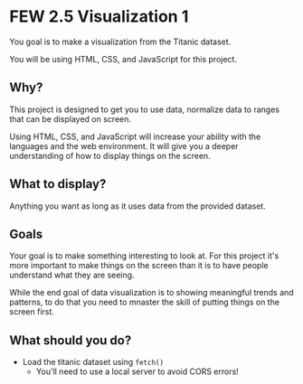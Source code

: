 # FEW 2.5 Visualization 1

You goal is to make a visualization from the Titanic dataset. 

You will be using HTML, CSS, and JavaScript for this project. 

## Why? 

This project is designed to get you to use data, normalize data to ranges that can be displayed on screen. 

Using HTML, CSS, and JavaScript will increase your ability with the languages and the web environment. It will give you a deeper understanding of how to display things on the screen. 

## What to display? 

Anything you want as long as it uses data from the provided dataset. 

## Goals 

Your goal is to make something interesting to look at. For this project it's more important to make things on the screen than it is to have people understand what they are seeing. 

While the end goal of data visualization is to showing meaningful trends and patterns, to do that you need to mnaster the skill of putting things on the screen first. 

## What should you do? 

- Load the titanic dataset using `fetch()`
  - You'll need to use a local server to avoid CORS errors!